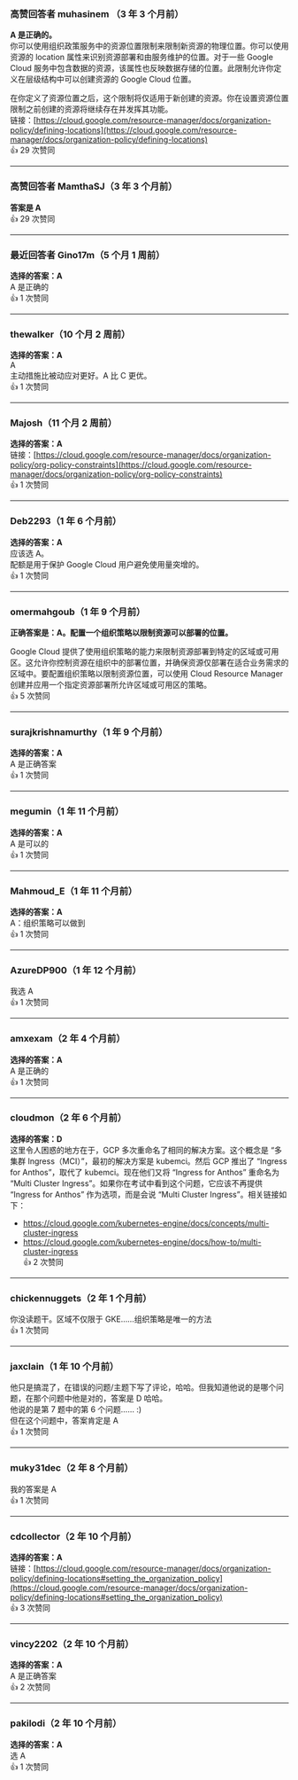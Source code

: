 ### 高赞回答者 muhasinem （3 年 3 个月前）
**A 是正确的。**    
你可以使用组织政策服务中的资源位置限制来限制新资源的物理位置。你可以使用资源的 location 属性来识别资源部署和由服务维护的位置。对于一些 Google Cloud 服务中包含数据的资源，该属性也反映数据存储的位置。此限制允许你定义在层级结构中可以创建资源的 Google Cloud 位置。
  
在你定义了资源位置之后，这个限制将仅适用于新创建的资源。你在设置资源位置限制之前创建的资源将继续存在并发挥其功能。    
链接：[https://cloud.google.com/resource-manager/docs/organization-policy/defining-locations](https://cloud.google.com/resource-manager/docs/organization-policy/defining-locations)  
👍 29 次赞同

---

### 高赞回答者 MamthaSJ（3 年 3 个月前）  
**答案是 A**  
👍 29 次赞同

---

### 最近回答者 Gino17m（5 个月 1 周前）  
**选择的答案：A**    
A 是正确的  
👍 1 次赞同

---

### thewalker（10 个月 2 周前）  
**选择的答案：A**    
A    
主动措施比被动应对更好。A 比 C 更优。  
👍 1 次赞同

---

### Majosh（11 个月 2 周前）  
**选择的答案：A**    
链接：[https://cloud.google.com/resource-manager/docs/organization-policy/org-policy-constraints](https://cloud.google.com/resource-manager/docs/organization-policy/org-policy-constraints)  
👍 1 次赞同

---

### Deb2293（1 年 6 个月前）  
**选择的答案：A**    
应该选 A。    
配额是用于保护 Google Cloud 用户避免使用量突增的。  
👍 1 次赞同

---

### omermahgoub（1 年 9 个月前）  
**正确答案是：A。配置一个组织策略以限制资源可以部署的位置。**  
  
Google Cloud 提供了使用组织策略的能力来限制资源部署到特定的区域或可用区。这允许你控制资源在组织中的部署位置，并确保资源仅部署在适合业务需求的区域中。要配置组织策略以限制资源位置，可以使用 Cloud Resource Manager 创建并应用一个指定资源部署所允许区域或可用区的策略。  
👍 5 次赞同

---

### surajkrishnamurthy（1 年 9 个月前）  
**选择的答案：A**    
A 是正确答案  
👍 1 次赞同

---

### megumin（1 年 11 个月前）  
**选择的答案：A**    
A 是可以的  
👍 1 次赞同

---

### Mahmoud_E（1 年 11 个月前）  
**选择的答案：A**    
A：组织策略可以做到  
👍 1 次赞同

---

### AzureDP900（1 年 12 个月前）    
我选 A  
👍 1 次赞同

---

### amxexam（2 年 4 个月前）  
**选择的答案：A**    
A 是正确的  
👍 1 次赞同

---

### cloudmon（2 年 6 个月前）  
**选择的答案：D**    
这里令人困惑的地方在于，GCP 多次重命名了相同的解决方案。这个概念是 “多集群 Ingress（MCI）”，最初的解决方案是 kubemci。然后 GCP 推出了 “Ingress for Anthos”，取代了 kubemci。现在他们又将 “Ingress for Anthos” 重命名为 “Multi Cluster Ingress”。如果你在考试中看到这个问题，它应该不再提供 “Ingress for Anthos” 作为选项，而是会说 “Multi Cluster Ingress”。相关链接如下：  
- https://cloud.google.com/kubernetes-engine/docs/concepts/multi-cluster-ingress  
- https://cloud.google.com/kubernetes-engine/docs/how-to/multi-cluster-ingress  
👍 2 次赞同

---

### chickennuggets（2 年 1 个月前）    
你没读题干。区域不仅限于 GKE……组织策略是唯一的方法  
👍 1 次赞同

---

### jaxclain（1 年 10 个月前）    
他只是搞混了，在错误的问题/主题下写了评论，哈哈。但我知道他说的是哪个问题，在那个问题中他是对的，答案是 D 哈哈。    
他说的是第 7 题中的第 6 个问题…… :)    
但在这个问题中，答案肯定是 A  
👍 1 次赞同

---

### muky31dec（2 年 8 个月前）    
我的答案是 A  
👍 1 次赞同

---

### cdcollector（2 年 10 个月前）  
**选择的答案：A**    
链接：[https://cloud.google.com/resource-manager/docs/organization-policy/defining-locations#setting_the_organization_policy](https://cloud.google.com/resource-manager/docs/organization-policy/defining-locations#setting_the_organization_policy)  
👍 3 次赞同

---

### vincy2202（2 年 10 个月前）  
**选择的答案：A**    
A 是正确答案  
👍 2 次赞同

---

### pakilodi（2 年 10 个月前）  
**选择的答案：A**    
选 A  
👍 1 次赞同
